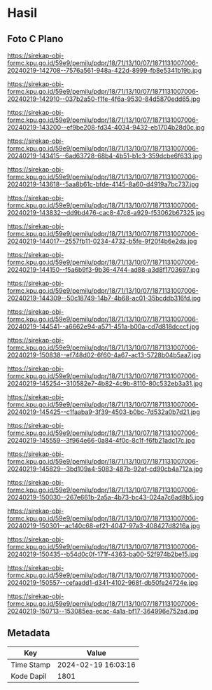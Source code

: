 # Hasil

## Foto C Plano

https://sirekap-obj-formc.kpu.go.id/59e9/pemilu/pdpr/18/71/13/10/07/1871131007006-20240219-142708--7576a561-948a-422d-8999-fb8e5341b19b.jpg

https://sirekap-obj-formc.kpu.go.id/59e9/pemilu/pdpr/18/71/13/10/07/1871131007006-20240219-142910--037b2a50-f1fe-4f6a-9530-84d5870edd65.jpg

https://sirekap-obj-formc.kpu.go.id/59e9/pemilu/pdpr/18/71/13/10/07/1871131007006-20240219-143200--ef9be208-fd34-4034-9432-eb1704b28d0c.jpg

https://sirekap-obj-formc.kpu.go.id/59e9/pemilu/pdpr/18/71/13/10/07/1871131007006-20240219-143415--6ad63728-68b4-4b51-b1c3-359dcbe6f633.jpg

https://sirekap-obj-formc.kpu.go.id/59e9/pemilu/pdpr/18/71/13/10/07/1871131007006-20240219-143618--5aa8b61c-bfde-4145-8a60-d4919a7bc737.jpg

https://sirekap-obj-formc.kpu.go.id/59e9/pemilu/pdpr/18/71/13/10/07/1871131007006-20240219-143832--dd9bd476-cac8-47c8-a929-f53062b67325.jpg

https://sirekap-obj-formc.kpu.go.id/59e9/pemilu/pdpr/18/71/13/10/07/1871131007006-20240219-144017--2557fb11-0234-4732-b5fe-9f20f4b6e2da.jpg

https://sirekap-obj-formc.kpu.go.id/59e9/pemilu/pdpr/18/71/13/10/07/1871131007006-20240219-144150--f5a6b9f3-9b36-4744-ad88-a3d8f1703697.jpg

https://sirekap-obj-formc.kpu.go.id/59e9/pemilu/pdpr/18/71/13/10/07/1871131007006-20240219-144309--50c18749-14b7-4b68-ac01-35bcddb316fd.jpg

https://sirekap-obj-formc.kpu.go.id/59e9/pemilu/pdpr/18/71/13/10/07/1871131007006-20240219-144541--a6662e94-a571-451a-b00a-cd7d818dcccf.jpg

https://sirekap-obj-formc.kpu.go.id/59e9/pemilu/pdpr/18/71/13/10/07/1871131007006-20240219-150838--ef748d02-6f60-4a67-ac13-5728b04b5aa7.jpg

https://sirekap-obj-formc.kpu.go.id/59e9/pemilu/pdpr/18/71/13/10/07/1871131007006-20240219-145254--310582e7-4b82-4c9b-8110-80c532eb3a31.jpg

https://sirekap-obj-formc.kpu.go.id/59e9/pemilu/pdpr/18/71/13/10/07/1871131007006-20240219-145425--c1faaba9-3f39-4503-b0bc-7d532a0b7d21.jpg

https://sirekap-obj-formc.kpu.go.id/59e9/pemilu/pdpr/18/71/13/10/07/1871131007006-20240219-145559--3f964e66-0a84-4f0c-8c1f-f6fb21adc17c.jpg

https://sirekap-obj-formc.kpu.go.id/59e9/pemilu/pdpr/18/71/13/10/07/1871131007006-20240219-145829--3bd109a4-5083-487b-92af-cd90cb4a712a.jpg

https://sirekap-obj-formc.kpu.go.id/59e9/pemilu/pdpr/18/71/13/10/07/1871131007006-20240219-150030--267e661b-2a5a-4b73-bc43-024a7c6ad8b5.jpg

https://sirekap-obj-formc.kpu.go.id/59e9/pemilu/pdpr/18/71/13/10/07/1871131007006-20240219-150301--ac140c68-ef21-4047-97a3-408427d8216a.jpg

https://sirekap-obj-formc.kpu.go.id/59e9/pemilu/pdpr/18/71/13/10/07/1871131007006-20240219-150435--b54d0c0f-171f-4363-ba00-52f974b2be15.jpg

https://sirekap-obj-formc.kpu.go.id/59e9/pemilu/pdpr/18/71/13/10/07/1871131007006-20240219-150557--cefaadd1-d341-4102-968f-db50fe24724e.jpg

https://sirekap-obj-formc.kpu.go.id/59e9/pemilu/pdpr/18/71/13/10/07/1871131007006-20240219-150713--153085ea-ecac-4a1a-bf17-364996e752ad.jpg


## Metadata

| Key        | Value               |
| ---------- | ------------------- |
| Time Stamp | 2024-02-19 16:03:16 |
| Kode Dapil | 1801                |



